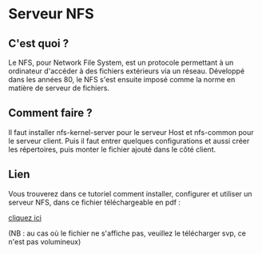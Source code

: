 # Serveur NFS

## C'est quoi ? 

Le NFS, pour Network File System, est un protocole permettant à un ordinateur d'accéder à des fichiers extérieurs via un réseau. Développé dans les années 80, le NFS s'est ensuite imposé comme la norme en matière de serveur de fichiers.

## Comment faire ? 

Il faut installer nfs-kernel-server pour le serveur Host et nfs-common pour le serveur client. Puis il faut entrer quelques configurations et aussi créer les répertoires, puis monter le fichier ajouté dans le côté client.

## Lien

Vous trouverez dans ce tutoriel comment installer, configurer et utiliser un serveur NFS, dans ce fichier téléchargeable en pdf :

<a href="">cliquez ici</a>


(NB : au cas où le fichier ne s'affiche pas, veuillez le télécharger svp, ce n'est pas volumineux)
